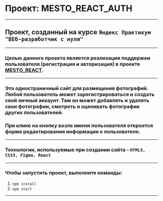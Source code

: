 # Проект: MESTO_REACT_AUTH
---

## Проект, созданный на курсе `Яндекс Практикум "ВЕб-разработчик с нуля"`
***
### Целью данного проекта является реализация поддержки пользователя (регистрация и авторизация) в проекте [MESTO_REACT](https://github.com/PolinaLashchanka/mesto-react).
***
### Это одностраничный сайт для размещения фотографий. Любой пользователь может зарегистрироваться и создать свой личный аккаунт. Там он может добавлять и удалять свои фотографии, смотреть и оценивать фотографии других пользователей.
### При клике на кнопку возле имени пользователя откроется форма редактирования информации о пользователе.
***
### Технологии, используемые при создании сайта - `HTML5, CSS3, Figma, React`
***
### Чтобы запустить проект, выполните команды:
1. `npm install`
2. `npm start`
***

